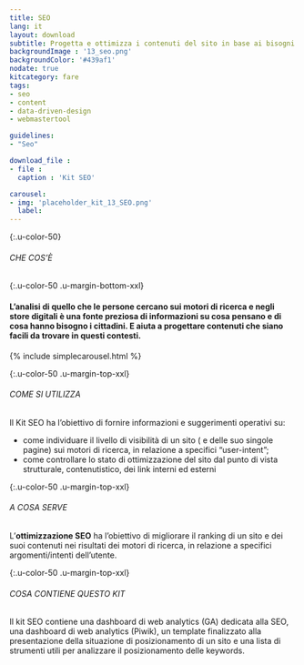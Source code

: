 ```yaml
---
title: SEO
lang: it
layout: download
subtitle: Progetta e ottimizza i contenuti del sito in base ai bisogni e le priorità che gli utenti esprimono durante le ricerche web 
backgroundImage : '13_seo.png'
backgroundColor: '#439af1'
nodate: true
kitcategory: fare
tags: 
- seo
- content
- data-driven-design
- webmastertool

guidelines:
- "Seo"

download_file :
- file : 
  caption : 'Kit SEO'

carousel:
- img: 'placeholder_kit_13_SEO.png'
  label:
---
```


{:.u-color-50}
###### CHE COS’È

{:.u-color-50 .u-margin-bottom-xxl}
#### L’analisi di quello che le persone cercano sui motori di ricerca e negli store digitali è una fonte preziosa di **informazioni su cosa pensano** e di cosa hanno bisogno i cittadini. E aiuta a progettare contenuti che siano facili da trovare in questi contesti.
{% include simplecarousel.html  %} 

{:.u-color-50 .u-margin-top-xxl}
###### COME SI UTILIZZA
Il Kit SEO ha l’obiettivo di fornire informazioni e suggerimenti operativi su:
- come individuare il livello di visibilità di un sito ( e delle suo singole pagine) sui motori di ricerca, in relazione a specifici “user-intent”; 
- come controllare lo stato di ottimizzazione del sito dal punto di vista strutturale, contenutistico, dei link interni ed esterni


{:.u-color-50 .u-margin-top-xxl}
###### A COSA SERVE
L’**ottimizzazione SEO** ha l’obiettivo di migliorare il ranking di un sito e dei suoi contenuti nei risultati dei motori di ricerca, in relazione a specifici argomenti/intenti dell’utente.

{:.u-color-50 .u-margin-top-xxl}
###### COSA CONTIENE QUESTO KIT
Il kit SEO contiene una dashboard di web analytics (GA) dedicata alla SEO, una dashboard di web analytics (Piwik), un template finalizzato alla presentazione della situazione di  posizionamento di un sito e una lista di strumenti utili per analizzare il posizionamento delle keywords.
